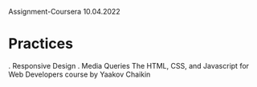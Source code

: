 Assignment-Coursera
10.04.2022
# Practices
. Responsive Design
. Media Queries
The HTML, CSS, and Javascript for Web Developers course by Yaakov Chaikin
